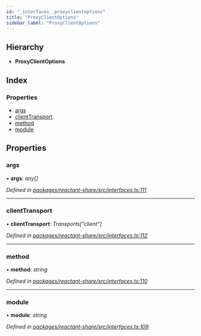 ```yaml
---
id: "_interfaces_.proxyclientoptions"
title: "ProxyClientOptions"
sidebar_label: "ProxyClientOptions"
---
```


## Hierarchy

* **ProxyClientOptions**

## Index

### Properties

* [args](_interfaces_.proxyclientoptions.md#args)
* [clientTransport](_interfaces_.proxyclientoptions.md#clienttransport)
* [method](_interfaces_.proxyclientoptions.md#method)
* [module](_interfaces_.proxyclientoptions.md#module)

## Properties

###  args

• **args**: *any[]*

*Defined in [packages/reactant-share/src/interfaces.ts:111](https://github.com/unadlib/reactant/blob/5e7c46f4/packages/reactant-share/src/interfaces.ts#L111)*

___

###  clientTransport

• **clientTransport**: *Transports["client"]*

*Defined in [packages/reactant-share/src/interfaces.ts:112](https://github.com/unadlib/reactant/blob/5e7c46f4/packages/reactant-share/src/interfaces.ts#L112)*

___

###  method

• **method**: *string*

*Defined in [packages/reactant-share/src/interfaces.ts:110](https://github.com/unadlib/reactant/blob/5e7c46f4/packages/reactant-share/src/interfaces.ts#L110)*

___

###  module

• **module**: *string*

*Defined in [packages/reactant-share/src/interfaces.ts:109](https://github.com/unadlib/reactant/blob/5e7c46f4/packages/reactant-share/src/interfaces.ts#L109)*
